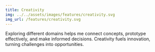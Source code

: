 ```yaml
---
title: Creativity
img: ../../assets/images/features/creativity.svg
img_url: /features/creativity.svg
---
```


Exploring different domains helps me connect concepts, prototype effectively, and make informed decisions. Creativity fuels innovation, turning challenges into opportunities.
